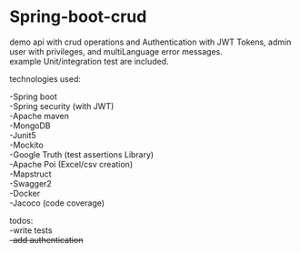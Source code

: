 # Spring-boot-crud
demo api with crud operations and Authentication with JWT Tokens,  admin user with privileges, and multiLanguage error messages.<br>
example Unit/integration test are included.<br>

technologies used:

-Spring boot<br>
-Spring security (with JWT)<br>
-Apache maven<br>
-MongoDB<br>
-Junit5<br>
-Mockito<br>
-Google Truth (test assertions Library) <br>
-Apache Poi (Excel/csv creation) <br>
-Mapstruct<br>
-Swagger2<br>
-Docker<br>
-Jacoco (code coverage)<br>

todos:<br>
-write tests<br>
<strike>-add authentication</strike><br>
